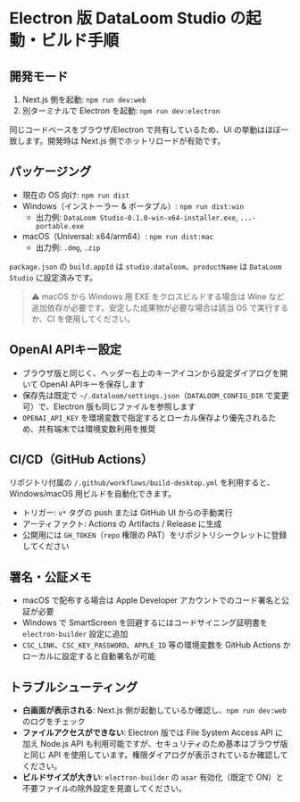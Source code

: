 # Electron 版 DataLoom Studio の起動・ビルド手順

## 開発モード
1. Next.js 側を起動: `npm run dev:web`
2. 別ターミナルで Electron を起動: `npm run dev:electron`

同じコードベースをブラウザ/Electron で共有しているため、UI の挙動はほぼ一致します。開発時は Next.js 側でホットリロードが有効です。

## パッケージング
- 現在の OS 向け: `npm run dist`
- Windows（インストーラー & ポータブル）: `npm run dist:win`
  - 出力例: `DataLoom Studio-0.1.0-win-x64-installer.exe`, `...-portable.exe`
- macOS（Universal: x64/arm64）: `npm run dist:mac`
  - 出力例: `.dmg`, `.zip`

`package.json` の `build.appId` は `studio.dataloom`、`productName` は `DataLoom Studio` に設定済みです。

> ⚠️ macOS から Windows 用 EXE をクロスビルドする場合は Wine など追加依存が必要です。安定した成果物が必要な場合は該当 OS で実行するか、CI を使用してください。

## OpenAI APIキー設定
- ブラウザ版と同じく、ヘッダー右上のキーアイコンから設定ダイアログを開いて OpenAI APIキーを保存します
- 保存先は既定で `~/.dataloom/settings.json`（`DATALOOM_CONFIG_DIR` で変更可）で、Electron 版も同じファイルを参照します
- `OPENAI_API_KEY` を環境変数で指定するとローカル保存より優先されるため、共有端末では環境変数利用を推奨

## CI/CD（GitHub Actions）
リポジトリ付属の `/.github/workflows/build-desktop.yml` を利用すると、Windows/macOS 用ビルドを自動化できます。

- トリガー: `v*` タグの push または GitHub UI からの手動実行
- アーティファクト: Actions の Artifacts / Release に生成
- 公開用には `GH_TOKEN`（`repo` 権限の PAT）をリポジトリシークレットに登録してください

## 署名・公証メモ
- macOS で配布する場合は Apple Developer アカウントでのコード署名と公証が必要
- Windows で SmartScreen を回避するにはコードサイニング証明書を `electron-builder` 設定に追加
- `CSC_LINK`、`CSC_KEY_PASSWORD`、`APPLE_ID` 等の環境変数を GitHub Actions かローカルに設定すると自動署名が可能

## トラブルシューティング
- **白画面が表示される**: Next.js 側が起動しているか確認し、`npm run dev:web` のログをチェック
- **ファイルアクセスができない**: Electron 版では File System Access API に加え Node.js API も利用可能ですが、セキュリティのため基本はブラウザ版と同じ API を使用しています。権限ダイアログが表示されているか確認してください。
- **ビルドサイズが大きい**: `electron-builder` の `asar` 有効化（既定で ON）と不要ファイルの除外設定を見直してください。
